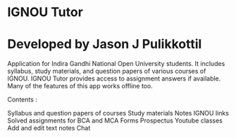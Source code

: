 # IGNOU Tutor
# Developed by Jason J Pulikkottil
Application for Indira Gandhi National Open University students.
It includes syllabus, study materials, and question papers of various courses of IGNOU.
IGNOU Tutor provides access to assignment answers if available.
Many of the features of this app works offline too.

Contents :

Syllabus and question papers of courses
Study materials
Notes
IGNOU links
Solved assignments for BCA and MCA
Forms
Prospectus
Youtube classes
Add and edit text notes
Chat

